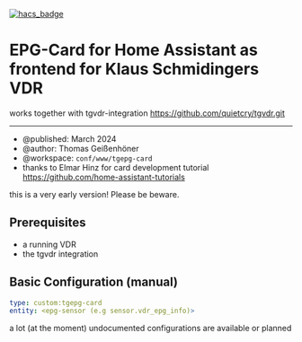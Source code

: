 [![hacs_badge](https://img.shields.io/badge/HACS-Custom-41BDF5.svg?style=for-the-badge)](https://github.com/hacs/integration)
# EPG-Card for Home Assistant as frontend for Klaus Schmidingers VDR
works together with tgvdr-integration https://github.com/quietcry/tgvdr.git
***


* @published: March 2024
* @author: Thomas Geißenhöner
* @workspace: `conf/www/tgepg-card`
* thanks to Elmar Hinz for card development tutorial https://github.com/home-assistant-tutorials

  
this is a very early version! Please be beware.

## Prerequisites

* a running VDR 
* the tgvdr integration

## Basic Configuration (manual)

```yaml
type: custom:tgepg-card
entity: <epg-sensor (e.g sensor.vdr_epg_info)>
```
a lot (at the moment) undocumented configurations are available or planned 


